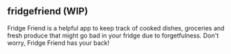 ## fridgefriend (WIP)
 Fridge Friend is a helpful app to keep track of cooked dishes, groceries and fresh produce that might go bad in your fridge due to forgetfulness. Don't worry, Fridge Friend has your back!

